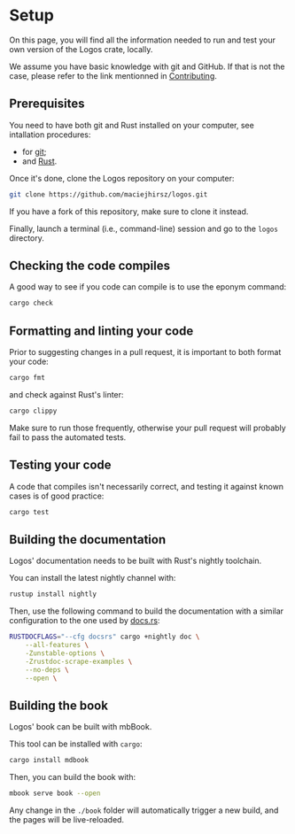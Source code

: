 # Setup

On this page, you will find all the information needed to run and test your
own version of the Logos crate, locally.

We assume you have basic knowledge with git and GitHub. If that is not the
case, please refer to the link mentionned in [Contributing](./contributing.md).

## Prerequisites

You need to have both git and Rust installed on your computer,
see intallation procedures:

+ for [git](https://git-scm.com/book/en/v2/Getting-Started-Installing-Git);
+ and [Rust](https://www.rust-lang.org/tools/install).

Once it's done, clone the Logos repository on your computer:

```bash
git clone https://github.com/maciejhirsz/logos.git
```

If you have a fork of this repository, make sure to clone it instead.

Finally, launch a terminal (i.e., command-line) session and go to the
`logos` directory.

## Checking the code compiles

A good way to see if you code can compile is to use the eponym command:

```bash
cargo check
```

## Formatting and linting your code

Prior to suggesting changes in a pull request, it is important to both
format your code:

```bash
cargo fmt
```

and check against Rust's linter:

```bash
cargo clippy
```

Make sure to run those frequently, otherwise your pull request will probably
fail to pass the automated tests.

## Testing your code

A code that compiles isn't necessarily correct, and testing it against known
cases is of good practice:

```bash
cargo test
```

## Building the documentation

Logos' documentation needs to be built with Rust's nightly toolchain.

You can install the latest nightly channel with:

```bash
rustup install nightly
```

Then, use the following command to build the documentation with a similar
configuration to the one used by [docs.rs](https://docs.rs/logos/latest/logos/):

```bash
RUSTDOCFLAGS="--cfg docsrs" cargo +nightly doc \
    --all-features \
    -Zunstable-options \
    -Zrustdoc-scrape-examples \
    --no-deps \
    --open \
```


## Building the book

Logos' book can be built with mbBook.

This tool can be installed with `cargo`:

```bash
cargo install mdbook
```

Then, you can build the book with:

```bash
mbook serve book --open
```

Any change in the `./book` folder will automatically trigger a new build,
and the pages will be live-reloaded.
